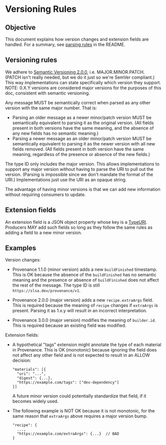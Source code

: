 # Versioning Rules

## Objective

This document explains how version changes and extension fields are handled. For
a summary, see [parsing rules](README.md#parsing-rules) in the README.

## Versioning rules

We adhere to [Semantic Versioning 2.0.0](https://semver.org), i.e.
MAJOR.MINOR.PATCH. (PATCH isn't really needed, but we do it just so we're SemVer
compliant.) This way implementations can state specifically which version they
support. NOTE: 0.X.Y versions are considered major versions for the purposes of
this doc, consistent with semantic versioning.

Any message MUST be semantically correct when parsed as any other version with
the same major number. That is:

-   Parsing an older message as a newer minor/patch version MUST be semantically
    equivalent to parsing it as the original version. (All fields present in
    both versions have the same meaning, and the absence of any new fields has
    no semantic meaning.)
-   Parsing a newer message as an older minor/patch version MUST be semantically
    equivalent to parsing it as the newer version with all new fields removed.
    (All fields present in both version have the same meaning, regardless of the
    presence or absence of the new fields.)

The type ID only includes the major version. This allows implementations to
support any major version without having to parse the URI to pull out the
version. (Parsing is impossible since we don't mandate the format of the URI.)
Implementations just use the URI as an opaque string.

The advantage of having minor versions is that we can add new information
without requiring consumers to update.

## Extension fields

An extension field is a JSON object property whose key is a [TypeURI]. Producers
MAY add such fields so long as they follow the same rules as adding a field to a
new minor version.

## Examples

Version changes:

-   Provenance 1.1.0 (minor version) adds a new `buildFinished` timestamp. This
    is OK because the absence of the `buildFinished` has no semantic meaning and
    the presence or absence of `buildFinished` does not affect the rest of the
    message. The type ID is still `https://slsa.dev/provenance/v1`.

-   Provenance 2.0.0 (major version) adds a new `recipe.extraArgs` field. This
    is required because the meaning of `recipe` changes if `extraArgs` is
    present. Parsing it as 1.x.y will result in an incorrect interpretation.

-   Provenance 3.0.0 (major version) modifies the meaning of `builder.id`. This
    is required because an existing field was modified.

Extension fields:

-   A hypothetical "tags" extension might annotate the type of each material in
    Provenance. This is OK (monotonic) because ignoring the field does not
    affect any other field and is not expected to result in an ALLOW decision:

    ```jsonc
    "materials": [{
      "uri": "...",
      "digest": {...},
      "https://example.com/tags": ["dev-dependency"]
    }]
    ```

    A future minor version could potentially standardize that field, if it
    becomes widely used.

-   The following example is NOT OK because it is not monotonic, for the same
    reason that `extraArgs` above requires a major version bump.

    ```jsonc
    "recipe": {
      ...,
      "https://example.com/extraArgs": {...}  // BAD
    }
    ```

[TypeURI]: field_types.md#TypeURI
